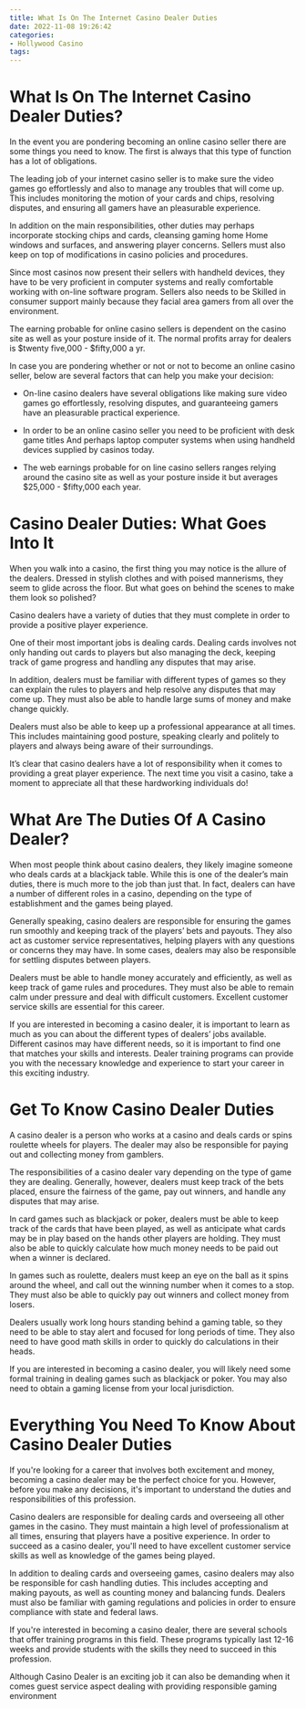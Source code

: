 ```yaml
---
title: What Is On The Internet Casino Dealer Duties 
date: 2022-11-08 19:26:42
categories:
- Hollywood Casino
tags:
---
```



#  What Is On The Internet Casino Dealer Duties? 

In the event you are pondering becoming an online casino seller there are some things you need to know. The first is always that this type of function has a lot of obligations. 

The leading job of your internet casino seller is to make sure the video games go effortlessly and also to manage any troubles that will come up. This includes monitoring the motion of your cards and chips, resolving disputes, and ensuring all gamers have an pleasurable experience. 

In addition on the main responsibilities, other duties may perhaps incorporate stocking chips and cards, cleansing gaming home Home windows and surfaces, and answering player concerns. Sellers must also keep on top of modifications in casino policies and procedures. 

Since most casinos now present their sellers with handheld devices, they have to be very proficient in computer systems and really comfortable working with on-line software program. Sellers also needs to be Skilled in consumer support mainly because they facial area gamers from all over the environment. 

The earning probable for online casino sellers is dependent on the casino site as well as your posture inside of it. The normal profits array for dealers is $twenty five,000 - $fifty,000 a yr. 

In case you are pondering whether or not or not to become an online casino seller, below are several factors that can help you make your decision: 

- On-line casino dealers have several obligations like making sure video games go effortlessly, resolving disputes, and guaranteeing gamers have an pleasurable practical experience. 

- In order to be an online casino seller you need to be proficient with desk game titles And perhaps laptop computer systems when using handheld devices supplied by casinos today. 

- The web earnings probable for on line casino sellers ranges relying around the casino site as well as your posture inside it but averages $25,000 - $fifty,000 each year.

#  Casino Dealer Duties: What Goes Into It 

When you walk into a casino, the first thing you may notice is the allure of the dealers. Dressed in stylish clothes and with poised mannerisms, they seem to glide across the floor. But what goes on behind the scenes to make them look so polished? 

Casino dealers have a variety of duties that they must complete in order to provide a positive player experience. 

One of their most important jobs is dealing cards. Dealing cards involves not only handing out cards to players but also managing the deck, keeping track of game progress and handling any disputes that may arise. 

In addition, dealers must be familiar with different types of games so they can explain the rules to players and help resolve any disputes that may come up. They must also be able to handle large sums of money and make change quickly. 

Dealers must also be able to keep up a professional appearance at all times. This includes maintaining good posture, speaking clearly and politely to players and always being aware of their surroundings. 


It’s clear that casino dealers have a lot of responsibility when it comes to providing a great player experience. The next time you visit a casino, take a moment to appreciate all that these hardworking individuals do!

#  What Are The Duties Of A Casino Dealer? 

When most people think about casino dealers, they likely imagine someone who deals cards at a blackjack table. While this is one of the dealer’s main duties, there is much more to the job than just that. In fact, dealers can have a number of different roles in a casino, depending on the type of establishment and the games being played. 

Generally speaking, casino dealers are responsible for ensuring the games run smoothly and keeping track of the players’ bets and payouts. They also act as customer service representatives, helping players with any questions or concerns they may have. In some cases, dealers may also be responsible for settling disputes between players. 

Dealers must be able to handle money accurately and efficiently, as well as keep track of game rules and procedures. They must also be able to remain calm under pressure and deal with difficult customers. Excellent customer service skills are essential for this career. 

If you are interested in becoming a casino dealer, it is important to learn as much as you can about the different types of dealers’ jobs available. Different casinos may have different needs, so it is important to find one that matches your skills and interests. Dealer training programs can provide you with the necessary knowledge and experience to start your career in this exciting industry.

#  Get To Know Casino Dealer Duties 

A casino dealer is a person who works at a casino and deals cards or spins roulette wheels for players. The dealer may also be responsible for paying out and collecting money from gamblers.

The responsibilities of a casino dealer vary depending on the type of game they are dealing. Generally, however, dealers must keep track of the bets placed, ensure the fairness of the game, pay out winners, and handle any disputes that may arise.

In card games such as blackjack or poker, dealers must be able to keep track of the cards that have been played, as well as anticipate what cards may be in play based on the hands other players are holding. They must also be able to quickly calculate how much money needs to be paid out when a winner is declared.

In games such as roulette, dealers must keep an eye on the ball as it spins around the wheel, and call out the winning number when it comes to a stop. They must also be able to quickly pay out winners and collect money from losers.

Dealers usually work long hours standing behind a gaming table, so they need to be able to stay alert and focused for long periods of time. They also need to have good math skills in order to quickly do calculations in their heads.

If you are interested in becoming a casino dealer, you will likely need some formal training in dealing games such as blackjack or poker. You may also need to obtain a gaming license from your local jurisdiction.

#  Everything You Need To Know About Casino Dealer Duties

If you're looking for a career that involves both excitement and money, becoming a casino dealer may be the perfect choice for you. However, before you make any decisions, it's important to understand the duties and responsibilities of this profession.

Casino dealers are responsible for dealing cards and overseeing all other games in the casino. They must maintain a high level of professionalism at all times, ensuring that players have a positive experience. In order to succeed as a casino dealer, you'll need to have excellent customer service skills as well as knowledge of the games being played.

In addition to dealing cards and overseeing games, casino dealers may also be responsible for cash handling duties. This includes accepting and making payouts, as well as counting money and balancing funds. Dealers must also be familiar with gaming regulations and policies in order to ensure compliance with state and federal laws.

If you're interested in becoming a casino dealer, there are several schools that offer training programs in this field. These programs typically last 12-16 weeks and provide students with the skills they need to succeed in this profession.

Although Casino Dealer is an exciting job it can also be demanding when it comes guest service aspect dealing with providing responsible gaming environment